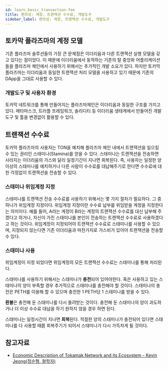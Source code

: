```yaml
---
id: learn_basic_transaction-fee
title: 편의성: 계정, 트랜잭션 수수료, 개발도구
sidebar_label: 편의성: 계정, 트랜잭션 수수료, 개발도구
---
```

## **토카막 플라즈마의 계정 모델**

기존 플라즈마 솔루션들의 가장 큰 문제점은 이더리움과 다른 트랜잭션 실행 모델을 갖고 있다는 점이었다. 이 때문에 이더리움에서 동작하는 기존의 탈 중앙화 어플리케이션들을 플라즈마 체인에서 사용하기 위해서는 추가적인 개발 소요가 있다. 하지만 토카막 플라즈마는 이더리움과 동일한 트랜잭션 처리 모델을 사용하고 있기 때문에 기존의 DApp을 그대로 사용할 수 있다.

### 개발도구 및 사용자 환경
토카막 네트워크를 통해 만들어지는 플라즈마체인은 이더리움과 동일한 구조를 가지고 있다. 메타마스크, 트러플 프레임워크, 솔리디티 등 이더리움 생태계에서 만들어진 개발도구 및 툴을 변경없이 활용할 수 있다.

## **트랜잭션 수수료**

토카막 플라즈마의 사용자는 TON을 예치해 플라즈마 체인 내에서 트랜잭션을 일으킬 수 있는 권리인 스태미나(Stamina)를 얻을 수 있다. 스태미나는 트랜잭션을 전송하면 사라지는 이더리움의 가스와 달리 일정기간이 지나면 회복된다. 즉, 사용자는 일정한 양 이상의 스태미나를 예치하거나 다른 사람이 수수료를 대납해주기로 한다면 수수료에 대한 걱정없이 트랜잭션을 전송할 수 있다.

### **스태미나 위임계정 지정**
스태미나를 트랜잭션 전송 수수료를 사용하기 위해서는 몇 가지 절차가 필요하다. 그 중 하나가 위임계정 지정이다. 위임계정 지정이란 수수료 납부를 위임받을 계정을 지정한다는 의미이다. 예를 들어, A라는 계정이 B라는 계정의 트랜잭션 수수료를 대신 납부해 주겠다고 하거나, 자신이 가진 스태미나를 본인이 전송하는 트랜잭션 수수료로 사용하겠다고 하는 것이다. 위임계정이 지정되어야 트랜잭션 수수료로 스태미나를 사용할 수 있으며, 지정되지 않는다면 기존 이더리움과 마찬가지로 가스비가 있어야 트랜잭션을 전송할 수 있다.

### **스태미나 사용**
위임계정이 지정 되었다면 위임계정의 모든 트랜잭션 수수료는 스태미나를 통해 처리된다.

스태미나를 사용하기 위해서는 스태미나가 **충전**되어 있어야한다. 혹은 사용하고 있는 스태미나의 양이 부족할 경우 추가적으로 스태미나를 충전해야 할 것이다. 스태미나의 충전은 PETH를 이용해 할 수 있으며 충전한 1 PETH당 1 스태미나를 받을 수 있다.  

**환불**은 충전해 둔 스태미나를 다시 돌려받는 것이다. 충전해 둔 스태미나의 양이 과도하거나 더 이상 수수료 대납을 하기 원하지 않을 경우 하면 된다.

스태미나는 일정시간이 지나면 **회복**된다. 적절한 양의 스태미나가 충전되어 있다면 스태미나를 다 사용할 때쯤  회복주기가 되어서 스태미나가 다시 가득차게 될 것이다.

## 참고자료
- [Economic Description of Tokamak Network and its Ecosystem - Kevin Jeong(정순형, 철학자)](https://youtu.be/gW7FCiBgBI4)
